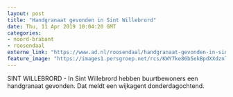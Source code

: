 ```yaml
---
layout: post
title: "Handgranaat gevonden in Sint Willebrord"
date: Thu, 11 Apr 2019 10:04:20 GMT
categories: 
- noord-brabant 
- roosendaal 
externe_link: "https://www.ad.nl/roosendaal/handgranaat-gevonden-in-sint-willebrord~a5098283/"
feature_image: "https://images1.persgroep.net/rcs/KWY7ke86b5ekBpdXXdznlnDjmJA/diocontent/145300140/_fitwidth/400/?appId=21791a8992982cd8da851550a453bd7f&quality=0.7"
---
```


SINT WILLEBRORD - In Sint Willebrord hebben buurtbewoners een handgranaat gevonden. Dat meldt een wijkagent donderdagochtend.
